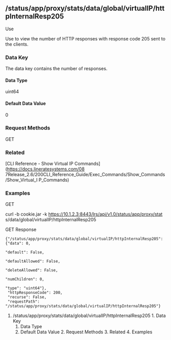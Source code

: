 ## /status/app/proxy/stats/data/global/virtualIP/httpInternalResp205

Use

Use to view the number of HTTP responses with response code 205 sent to the
clients.

### Data Key

The data key contains the number of responses.

#### Data Type

uint64

#### Default Data Value

0

### Request Methods

GET

### Related

[CLI Reference - Show Virtual IP Commands](https://docs.lineratesystems.com/08
7Release_2.6/200CLI_Reference_Guide/Exec_Commands/Show_Commands/Show_Virtual_I
P_Commands)

### Examples

GET

curl -b cookie.jar -k https://10.1.2.3:8443/lrs/api/v1.0/status/app/proxy/stat
s/data/global/virtualIP/httpInternalResp205

GET Response

    
    {"/status/app/proxy/stats/data/global/virtualIP/httpInternalResp205": {"data": 0,
                                                                            "default": False,
                                                                            "defaultAllowed": False,
                                                                            "deleteAllowed": False,
                                                                            "numChildren": 0,
                                                                            "type": "uint64"},
     "httpResponseCode": 200,
     "recurse": False,
     "requestPath": "/status/app/proxy/stats/data/global/virtualIP/httpInternalResp205"}
    

  1. /status/app/proxy/stats/data/global/virtualIP/httpInternalResp205
    1. Data Key
      1. Data Type
      2. Default Data Value
    2. Request Methods
    3. Related
    4. Examples


